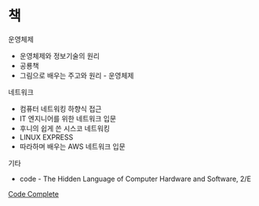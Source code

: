 # 책

운영체제

- 운영체제와 정보기술의 원리
- 공룡책
- 그림으로 배우는 주고와 원리 - 운영체제

네트워크

- 컴퓨터 네트워킹 하향식 접근
- IT 엔지니어를 위한 네트워크 입문
- 후니의 쉽게 쓴 시스코 네트워킹
- LINUX EXPRESS
- 따라하며 배우는 AWS 네트워크 입문

기타

- code - The Hidden Language of Computer Hardware and Software, 2/E

[Code Complete](%E1%84%8E%E1%85%A2%E1%86%A8%20368967c46d0a4cdc9e21c7781afaf875/Code%20Complete%205788207d63bf4cde8bd72e54809e1b9b.md)